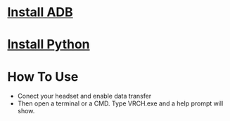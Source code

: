 # [Install ADB]("https://www.xda-developers.com/install-adb-windows-macos-linux/")

# [Install Python]("https://realpython.com/installing-python/")

# How To Use
- Conect your headset and enable data transfer
- Then open a terminal or a CMD. Type VRCH.exe and a help prompt will show.